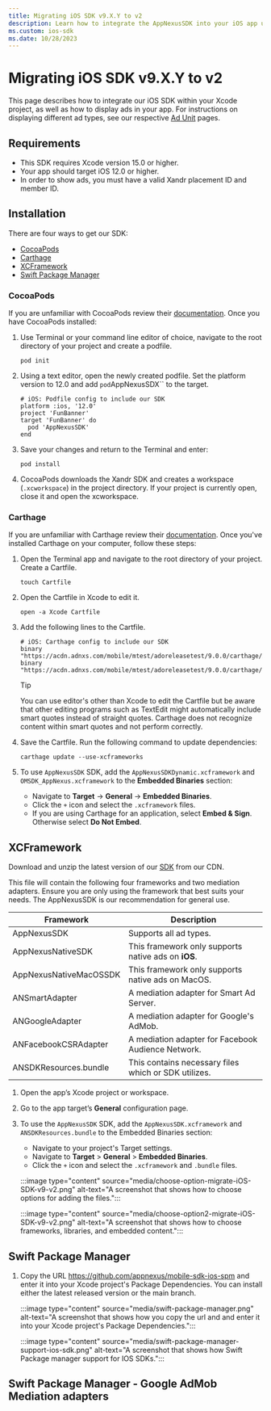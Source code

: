 ```yaml
---
title: Migrating iOS SDK v9.X.Y to v2
description: Learn how to integrate the AppNexusSDK into your iOS app using CocoaPods, Carthage, or XCFramework with detailed instructions.
ms.custom: ios-sdk
ms.date: 10/28/2023
---
```


# Migrating iOS SDK v9.X.Y to v2

This page describes how to integrate our iOS SDK within your Xcode project, as well as how to display ads in your app. For instructions on displaying different ad types, see our respective [Ad Unit](ios-sdk-ad-units.md) pages.

## Requirements

- This SDK requires Xcode version 15.0 or higher.
- Your app should target iOS 12.0 or higher.
- In order to show ads, you must have a valid Xandr placement ID and member ID.

## Installation

There are four ways to get our SDK:

- [CocoaPods](ios-sdk-integration-instructions.md#cocoapods)
- [Carthage](ios-sdk-integration-instructions.md#carthage)
- [XCFramework](ios-sdk-integration-instructions.md#xcframework)
- [Swift Package Manager](ios-sdk-integration-instructions.md#swift-package-manager)

### CocoaPods

If you are unfamiliar with CocoaPods review their [documentation](https://cocoapods.org/). Once you have CocoaPods installed:

1. Use Terminal or your command line editor of choice, navigate to the root directory of your project and create a podfile.

      ```
      pod init
      ```

1. Using a text editor, open the newly created podfile. Set the platform version to 12.0 and add `pod`AppNexusSDX`` to the target.

    ```
    # iOS: Podfile config to include our SDK
    platform :ios, '12.0'
    project 'FunBanner'
    target 'FunBanner' do
      pod 'AppNexusSDK'
    end

1. Save your changes and return to the Terminal and enter:

    ```
    pod install
    ```

1. CocoaPods downloads the Xandr SDK and creates a workspace (`.xcworkspace`) in the project directory. If your project is currently open, close it and open the xcworkspace.

### Carthage

If you are unfamiliar with Carthage review their [documentation](https://github.com/Carthage/Carthage/blob/master/README.md).
Once you've installed Carthage on your computer, follow these steps:

1. Open the Terminal app and navigate to the root directory of your project. Create a Cartfile.

   ```
   touch Cartfile
   ```

1. Open the Cartfile in Xcode to edit it.

    ```
    open -a Xcode Cartfile
    ```

1. Add the following lines to the Cartfile.

    ```
    # iOS: Carthage config to include our SDK
    binary "https://acdn.adnxs.com/mobile/mtest/adoreleasetest/9.0.0/carthage/AppNexusSDK.json"
    binary "https://acdn.adnxs.com/mobile/mtest/adoreleasetest/9.0.0/carthage/OMSDK_Microsoft.json"
    ```

    > [!TIP]
    > You can use editor's other than Xcode to edit the Cartfile but be aware that other editing programs such as TextEdit might automatically include smart quotes instead of straight quotes. Carthage does not recognize content within smart quotes and not perform correctly.

1. Save the Cartfile. Run the following command to update dependencies:

      ```
      carthage update --use-xcframeworks
      ```

1. To use `AppNexusSDK` SDK, add the `AppNexusSDKDynamic.xcframework` and `OMSDK_AppNexus.xcframework` to the **Embedded Binaries** section:

    - Navigate to **Target** → **General** → **Embedded Binaries**.
    - Click the `+` icon and select the `.xcframework` files.
    - If you are using Carthage for an application, select **Embed & Sign**. Otherwise select **Do Not Embed**.
  
## XCFramework

Download and unzip the latest version of our [SDK](https://adsdkdevstand.azureedge.net/dev/mobile/mtest/adoreleasetest/9.0.0-alpha.9/static/sdks.zip) from our CDN.

This file will contain the following four frameworks and two mediation adapters. Ensure you are only using the framework that best suits your needs. The AppNexusSDK is our recommendation for general use.

| Framework | Description |
|---|---|
| AppNexusSDK | Supports all ad types. |
| AppNexusNativeSDK | This framework only supports native ads on **iOS**.|
| AppNexusNativeMacOSSDK | This framework only supports native ads on MacOS. |
| ANSmartAdapter | A mediation adapter for Smart Ad Server.|
| ANGoogleAdapter | A mediation adapter for Google's AdMob.|
| ANFacebookCSRAdapter | A mediation adapter for Facebook Audience Network. |
| ANSDKResources.bundle | This contains necessary files which or SDK utilizes. |

1. Open the app’s Xcode project or workspace.
1. Go to the app target’s **General** configuration page.
1. To use the `AppNexusSDK` SDK, add the `AppNexusSDK.xcframework` and `ANSDKResources.bundle` to the Embedded Binaries section:
    - Navigate to your project's Target settings.
    - Navigate to **Target** > **General** > **Embedded Binaries**.
    - Click the `+` icon and select the `.xcframework` and `.bundle` files.

    :::image type="content" source="media/choose-option-migrate-iOS-SDK-v9-v2.png" alt-text="A screenshot that shows how to choose options for adding the files.":::

    :::image type="content" source="media/choose-option2-migrate-iOS-SDK-v9-v2.png" alt-text="A screenshot that shows how to choose frameworks, libraries, and embedded content.":::

## Swift Package Manager

1. Copy the URL https://github.com/appnexus/mobile-sdk-ios-spm and enter it into your Xcode project's Package Dependencies. You can install either the latest released version or the main branch.

   :::image type="content" source="media/swift-package-manager.png" alt-text="A screenshot that shows how you copy the url and and enter it into your Xcode project's Package Dependencies.":::

   :::image type="content" source="media/swift-package-manager-support-ios-sdk.png" alt-text="A screenshot that shows how Swift Package manager support for IOS SDKs.":::

## Swift Package Manager - Google AdMob Mediation adapters
